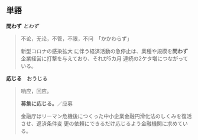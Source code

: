 ## 単語

**問わず** *とわず*

> 不论，无论，不管，不限，不问　「かかわらず」
>
> 新型コロナの感染拡⼤ に伴う経済活動の急停⽌は、業種や規模を**問わず**企業経営に打撃を与えており、それが5カ⽉ 連続の2ケタ増につながっている。

**応じる**　おうじる

>  响应，回应。
>
> **募集に応じる。**／应募
>
> ⾦融庁はリーマン危機後につくった中⼩企業⾦融円滑化法のしくみを復活させ、返済条件変 更の依頼にできるだけ応じるよう⾦融機関に求めている。

